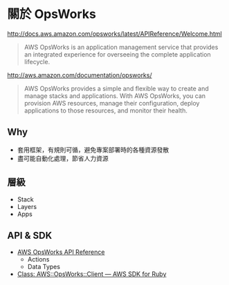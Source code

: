 # 關於 OpsWorks

http://docs.aws.amazon.com/opsworks/latest/APIReference/Welcome.html
> AWS OpsWorks is an application management service that provides an integrated experience for overseeing the complete application lifecycle.

http://aws.amazon.com/documentation/opsworks/
> AWS OpsWorks provides a simple and flexible way to create and manage stacks and applications. With AWS OpsWorks, you can provision AWS resources, manage their configuration, deploy applications to those resources, and monitor their health.

## Why

* 套用框架，有規則可循，避免專案部署時的各種資源發散
* 盡可能自動化處理，節省人力資源

## 層級

* Stack
* Layers
* Apps

## API & SDK

* [AWS OpsWorks API Reference](http://docs.aws.amazon.com/opsworks/latest/APIReference/Welcome.html)
    * Actions
    * Data Types
* [Class: AWS::OpsWorks::Client — AWS SDK for Ruby](http://docs.aws.amazon.com/AWSRubySDK/latest/AWS/OpsWorks/Client.html)
